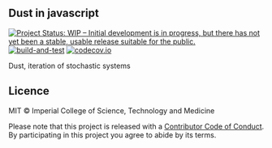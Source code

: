 ## Dust in javascript

[![Project Status: WIP – Initial development is in progress, but there has not yet been a stable, usable release suitable for the public.](https://www.repostatus.org/badges/latest/wip.svg)](https://www.repostatus.org/#wip)
[![build-and-test](https://github.com/reside-ic/dust-js/actions/workflows/ci.yml/badge.svg)](https://github.com/reside-ic/dust-js/actions/workflows/ci.yml)
[![codecov.io](https://codecov.io/github/reside-ic/dust-js/coverage.svg?branch=main)](https://codecov.io/github/reside-ic/dust-js?branch=main)

Dust, iteration of stochastic systems

## Licence

MIT © Imperial College of Science, Technology and Medicine

Please note that this project is released with a [Contributor Code of Conduct](CONDUCT.md). By participating in this project you agree to abide by its terms.
